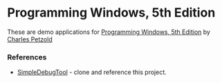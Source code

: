# Programming Windows, 5th Edition
These are demo applications for [Programming Windows, 5th Edition](http://www.charlespetzold.com/pw5/index.html) by [Charles Petzold](http://www.charlespetzold.com/home.html)

### References
- [SimpleDebugTool](https://github.com/samuraoka/SimpleDebugTool) - clone and reference this project.
